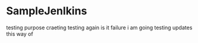 # SampleJenlkins
testing purpose craeting
testing again is it failure i am going
testing updates
this way of 


